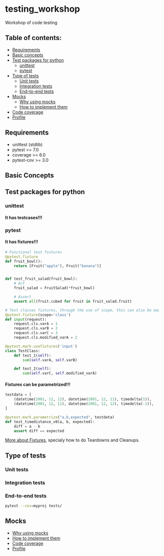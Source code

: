 # testing_workshop
Workshop of code testing

## Table of contents:

- [Requirements](#requirements)
- [Basic concepts](#basic-concepts)
- [Test packages for python](#test-packages-for-python)
  - [unittest](#unittest)
  - [pytest](#pytest)
- [Type of tests](#types-of-tests)
  - [Unit tests](#unit-tests)
  - [Integration tests](#integration-tests)
  - [End-to-end tests](#end-to-end-tests)
- [Mocks](#mocks)
  - [Why using mocks](#why-using-mocks)
  - [How to implement them](#how-to-implement-them)
- [Code coverage](#code-coverage)
- [Profile](#profile)

<a name="requirements"></a>
## Requirements

- unittest (stdlib)
- pytest >= 7.0
- coverage >= 6.0
- pytest-cov >= 3.0

<a name="basic-concepts"></a>
## Basic Concepts

<a name="test-packages-for-python"></a>
## Test packages for python

<a name="unittest"></a>
### unittest

#### It has testcases!!!

<a name="pytest"></a>
### pytest

#### It has fixtures!!!

```python
# Functional test fixtures
@pytest.fixture
def fruit_bowl():
    return [Fruit("apple"), Fruit("banana")]


def test_fruit_salad(fruit_bowl):
    # Act
    fruit_salad = FruitSalad(*fruit_bowl)

    # Assert
    assert all(fruit.cubed for fruit in fruit_salad.fruit)

# Test classes fixtures, through the use of scope, this can also be made available through whole modules, packages or session
@pytest.fixture(scope='class')
def input(request):
    request.cls.varA = 1
    request.cls.varB = 2
    request.cls.varC = 3
    request.cls.modified_varA = 2

@pytest.mark.usefixtures('input')
class TestClass:
    def test_1(self):
        sum(self.varA, self.varB)

    def test_2(self):
        sum(self.varC, self.modified_varA)
```

#### Fixtures can be parametrized!!!

```python
testdata = [
    (datetime(2001, 12, 12), datetime(2001, 12, 11), timedelta(1)),
    (datetime(2001, 12, 11), datetime(2001, 12, 12), timedelta(-1)),
]

@pytest.mark.parametrize("a,b,expected", testdata)
def test_timedistance_v0(a, b, expected):
    diff = a - b
    assert diff == expected
```

[More about Fixtures](https://docs.pytest.org/en/7.1.x/how-to/fixtures.html), specialy how to do Teardowns and Cleanups.

<a name="paragraph1"></a>
## Type of tests

<a name="paragraph1"></a>
### Unit tests

<a name="paragraph1"></a>
### Integration tests

<a name="paragraph1"></a>
### End-to-end tests

```bash
pytest --cov=myproj tests/
```

<a name="mocks"></a>
## Mocks

  - [Why using mocks](#why-using-mocks)
  - [How to implement them](#how-to-implement-them)
  - [Code coverage](#code-coverage)
  - [Profile](#profile)